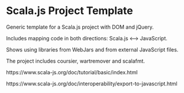 # Scala.js Project Template

<p>Generic template for a Scala.js project with DOM and jQuery.</p>
<p>Includes mapping code in both directions: Scala.js &lt;—&gt; JavaScript.</p>
<p>Shows using libraries from WebJars and from external JavaScript files.</p>
<p>The project includes coursier, wartremover and scalafmt.</p>
<p>https://www.scala-js.org/doc/tutorial/basic/index.html</p>
<p>https://www.scala-js.org/doc/interoperability/export-to-javascript.html</p>
